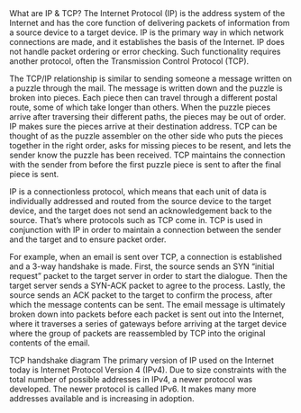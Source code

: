 ##

What are IP & TCP?
The Internet Protocol (IP) is the address system of the Internet and has the core function of delivering packets of information from a source device to a target device. IP is the primary way in which network connections are made, and it establishes the basis of the Internet. IP does not handle packet ordering or error checking. Such functionality requires another protocol, often the Transmission Control Protocol (TCP).

The TCP/IP relationship is similar to sending someone a message written on a puzzle through the mail. The message is written down and the puzzle is broken into pieces. Each piece then can travel through a different postal route, some of which take longer than others. When the puzzle pieces arrive after traversing their different paths, the pieces may be out of order. IP makes sure the pieces arrive at their destination address. TCP can be thought of as the puzzle assembler on the other side who puts the pieces together in the right order, asks for missing pieces to be resent, and lets the sender know the puzzle has been received. TCP maintains the connection with the sender from before the first puzzle piece is sent to after the final piece is sent.

IP is a connectionless protocol, which means that each unit of data is individually addressed and routed from the source device to the target device, and the target does not send an acknowledgement back to the source. That’s where protocols such as TCP come in. TCP is used in conjunction with IP in order to maintain a connection between the sender and the target and to ensure packet order.

For example, when an email is sent over TCP, a connection is established and a 3-way handshake is made. First, the source sends an SYN “initial request” packet to the target server in order to start the dialogue. Then the target server sends a SYN-ACK packet to agree to the process. Lastly, the source sends an ACK packet to the target to confirm the process, after which the message contents can be sent. The email message is ultimately broken down into packets before each packet is sent out into the Internet, where it traverses a series of gateways before arriving at the target device where the group of packets are reassembled by TCP into the original contents of the email.

TCP handshake diagram
The primary version of IP used on the Internet today is Internet Protocol Version 4 (IPv4). Due to size constraints with the total number of possible addresses in IPv4, a newer protocol was developed. The newer protocol is called IPv6. It makes many more addresses available and is increasing in adoption.